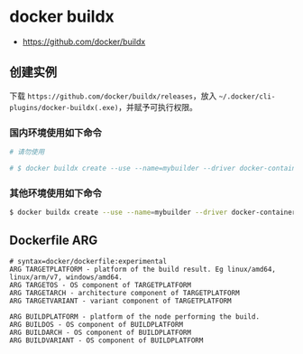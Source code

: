 # docker buildx

* https://github.com/docker/buildx

## 创建实例

下载 `https://github.com/docker/buildx/releases`，放入 `~/.docker/cli-plugins/docker-buildx(.exe)`，并赋予可执行权限。

### 国内环境使用如下命令

```bash
# 请勿使用

# $ docker buildx create --use --name=mybuilder --driver docker-container --driver-opt image=dockerpracticesig/buildkit:master
```

### 其他环境使用如下命令

```bash
$ docker buildx create --use --name=mybuilder --driver docker-container
```

## Dockerfile ARG

```docker
# syntax=docker/dockerfile:experimental
ARG TARGETPLATFORM - platform of the build result. Eg linux/amd64, linux/arm/v7, windows/amd64.
ARG TARGETOS - OS component of TARGETPLATFORM
ARG TARGETARCH - architecture component of TARGETPLATFORM
ARG TARGETVARIANT - variant component of TARGETPLATFORM

ARG BUILDPLATFORM - platform of the node performing the build.
ARG BUILDOS - OS component of BUILDPLATFORM
ARG BUILDARCH - OS component of BUILDPLATFORM
ARG BUILDVARIANT - OS component of BUILDPLATFORM
```
